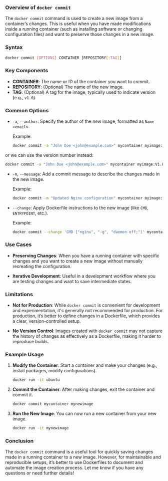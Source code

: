 ### Overview of `docker commit`

The `docker commit` command is used to create a new image from a container’s changes. This is useful when you have made modifications inside a running container (such as installing software or changing configuration files) and want to preserve those changes in a new image.

### Syntax

```bash
docker commit [OPTIONS] CONTAINER [REPOSITORY[:TAG]]
```

### Key Components

- **CONTAINER**: The name or ID of the container you want to commit.
- **REPOSITORY**: (Optional) The name of the new image.
- **TAG**: (Optional) A tag for the image, typically used to indicate version (e.g., `v1.0`).

### Common Options

- `-a`, `--author`: Specify the author of the new image, formatted as `Name <email>`.
  
  Example:
  ```bash
  docker commit -a "John Doe <john@example.com>" mycontainer myimage:latest
  ```

or we can use the version number instead:

  ```bash
  docker commit -a "John Doe <john@example.com>" mycontainer myimage:V1.0
  ```

- `-m`, `--message`: Add a commit message to describe the changes made in the new image.
  
  Example:
  ```bash
  docker commit -m "Updated Nginx configuration" mycontainer myimage:latest
  ```

- `--change`: Apply Dockerfile instructions to the new image (like `CMD`, `ENTRYPOINT`, etc.).
  
  Example:
  ```bash
  docker commit --change 'CMD ["nginx", "-g", "daemon off;"]' mycontainer myimage:latest
  ```

### Use Cases

- **Preserving Changes**: When you have a running container with specific changes and you want to create a new image without manually recreating the configuration.
  
- **Iterative Development**: Useful in a development workflow where you are testing changes and want to save intermediate states.

### Limitations

- **Not for Production**: While `docker commit` is convenient for development and experimentation, it's generally not recommended for production. For production, it’s better to define changes in a Dockerfile, which provides a clear, version-controlled setup.

- **No Version Control**: Images created with `docker commit` may not capture the history of changes as effectively as a Dockerfile, making it harder to reproduce builds.

### Example Usage

1. **Modify the Container**: Start a container and make your changes (e.g., install packages, modify configurations).
  
   ```bash
   docker run -it ubuntu
   ```

2. **Commit the Container**: After making changes, exit the container and commit it.
  
   ```bash
   docker commit mycontainer mynewimage
   ```

3. **Run the New Image**: You can now run a new container from your new image.
  
   ```bash
   docker run -it mynewimage
   ```

### Conclusion

The `docker commit` command is a useful tool for quickly saving changes made in a running container to a new image. However, for maintainable and reproducible setups, it’s better to use Dockerfiles to document and automate the image creation process. Let me know if you have any questions or need further details!
